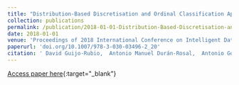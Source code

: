 ```yaml
---
title: "Distribution-Based Discretisation and Ordinal Classification Applied to Wave Height Prediction"
collection: publications
permalink: /publication/2018-01-01-Distribution-Based-Discretisation-and-Ordinal-Classification-Applied-to-Wave-Height-Prediction
date: 2018-01-01
venue: 'Proceedings of 2018 International Conference on Intelligent Data Engineering and Automated Learning (IDEAL2018)'
paperurl: 'doi.org/10.1007/978-3-030-03496-2_20'
citation: ' David Guijo-Rubio,  Antonio Manuel Durán-Rosal,  Antonio Gómez-Orellana,  Pedro Antonio Gutiérrez,  César Hervás-Martínez, &quot;Distribution-Based Discretisation and Ordinal Classification Applied to Wave Height Prediction.&quot; Proceedings of 2018 International Conference on Intelligent Data Engineering and Automated Learning (IDEAL2018), Vol. 11315, 2018, pp. 171-179.'
---
```

[Access paper here](http://doi.org/10.1007/978-3-030-03496-2_20){:target="_blank"}

